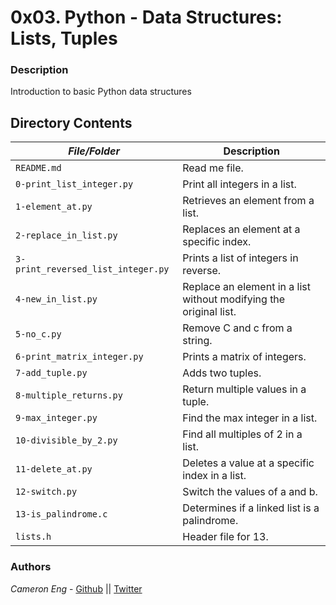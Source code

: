 # 0x03. Python - Data Structures: Lists, Tuples
### Description
Introduction to basic Python data structures

## Directory Contents

|   ***File/Folder***    |  **Description**                       |
|---------------|---------------------------------------|
| `README.md` |  Read me file. |
| `0-print_list_integer.py` | Print all integers in a list. |
| `1-element_at.py` | Retrieves an element from a list. |
| `2-replace_in_list.py` | Replaces an element at a specific index. |
| `3-print_reversed_list_integer.py` | Prints a list of integers in reverse. |
| `4-new_in_list.py` | Replace an element in a list without modifying the original list. |
| `5-no_c.py` | Remove C and c from a string. |
| `6-print_matrix_integer.py` | Prints a matrix of integers. |
| `7-add_tuple.py` | Adds two tuples. |
| `8-multiple_returns.py` | Return multiple values in a tuple. |
| `9-max_integer.py` | Find the max integer in a list. |
| `10-divisible_by_2.py` | Find all multiples of 2 in a list. |
| `11-delete_at.py` | Deletes a value at a specific index in a list. |
| `12-switch.py` | Switch the values of a and b. |
| `13-is_palindrome.c` | Determines if a linked list is a palindrome. |
| `lists.h` | Header file for 13. |

### Authors
*Cameron Eng* - [Github](https://github.com/c_eng/) || [Twitter](https://twitter.com/c33Eng)
